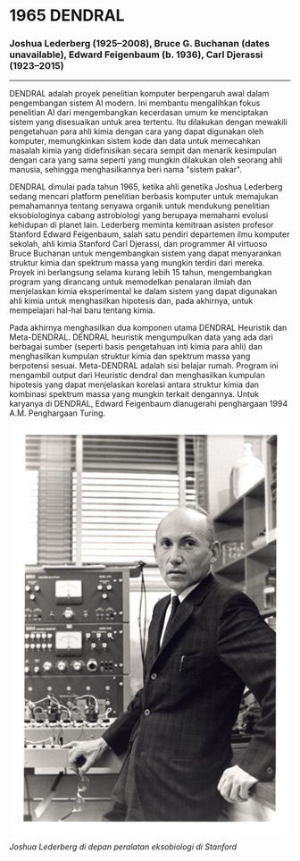 # __1965 DENDRAL__
### __Joshua Lederberg__ (1925–2008), __Bruce G. Buchanan__ (dates unavailable), __Edward Feigenbaum__ (b. 1936), __Carl Djerassi__ (1923–2015)
___

DENDRAL adalah proyek penelitian komputer berpengaruh awal dalam pengembangan sistem AI modern. Ini membantu mengalihkan fokus penelitian AI dari mengembangkan kecerdasan umum ke menciptakan sistem yang disesuaikan untuk area tertentu. Itu dilakukan dengan mewakili pengetahuan para ahli kimia dengan cara yang dapat digunakan oleh komputer, memungkinkan sistem kode dan data untuk memecahkan masalah kimia yang didefinisikan secara sempit dan menarik kesimpulan dengan cara yang sama seperti yang mungkin dilakukan oleh seorang ahli manusia, sehingga menghasilkannya beri nama "sistem pakar".

DENDRAL dimulai pada tahun 1965, ketika ahli genetika Joshua Lederberg sedang mencari platform penelitian berbasis komputer untuk memajukan pemahamannya tentang senyawa organik untuk mendukung penelitian eksobiologinya cabang astrobiologi yang berupaya memahami evolusi kehidupan di planet lain. Lederberg meminta kemitraan asisten profesor Stanford Edward Feigenbaum, salah satu pendiri departemen ilmu komputer sekolah, ahli kimia Stanford Carl Djerassi, dan programmer AI virtuoso Bruce Buchanan untuk mengembangkan sistem yang dapat menyarankan struktur kimia dan spektrum massa yang mungkin terdiri dari mereka. Proyek ini berlangsung selama kurang lebih 15 tahun, mengembangkan program yang dirancang untuk memodelkan penalaran ilmiah dan menjelaskan kimia eksperimental ke dalam sistem yang dapat digunakan ahli kimia untuk menghasilkan hipotesis dan, pada akhirnya, untuk mempelajari hal-hal baru tentang kimia.

Pada akhirnya menghasilkan dua komponen utama DENDRAL Heuristik dan Meta-DENDRAL. DENDRAL heuristik mengumpulkan data yang ada dari berbagai sumber (seperti basis pengetahuan inti kimia para ahli) dan menghasilkan kumpulan struktur kimia dan spektrum massa yang berpotensi sesuai. Meta-DENDRAL adalah sisi belajar rumah. Program ini mengambil output dari Heuristic dendral dan menghasilkan kumpulan hipotesis yang dapat menjelaskan korelasi antara struktur kimia dan kombinasi spektrum massa yang mungkin terkait dengannya. Untuk karyanya di DENDRAL, Edward Feigenbaum dianugerahi penghargaan 1994 A.M. Penghargaan Turing.

![Joshua Lederberg](res/Joshua_Lederberg.jpg)

*Joshua Lederberg di depan peralatan eksobiologi di Stanford*